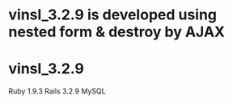 vinsl_3.2.9 is developed using nested form & destroy by AJAX
===========
vinsl_3.2.9
===========
Ruby 1.9.3
Rails 3.2.9
MySQL



